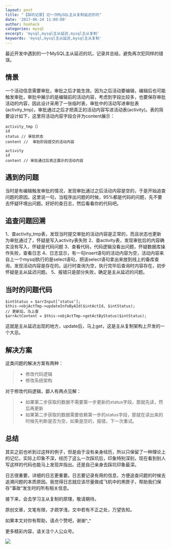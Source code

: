 ```yaml
---
layout: post
title: "【踩坑记录】记一次MySQL主从复制延迟的坑"
date: '2017-06-24 11:00:00'
author: hoohack
categories: mysql
excerpt: 'mysql,mysql主从延迟,mysql主从复制'
keywords: 'mysql,mysql主从延迟,mysql主从复制'
---
```


最近开发中遇到的一个MySQL主从延迟的坑，记录并总结，避免再次犯同样的错误。

## 情景
一个活动信息需要审批，审批之后才能生效。因为之后活动要编辑，编辑后也可能触发审批，审批中展示的是编辑前的活动内容，考虑到字段比较多，也要保存审批活动的内容，因此设计采用了一张临时表，审批中的活动写进审批表(activity_tmp)，审批通过之后才把真正的活动内容写进活动表(activity)。表的简要设计如下，这里将活动内容字段合并为content展示：
    
    activity_tmp（）
    id
    status // 审批状态    
    content //  审批阶段提交的活动内容

    activity
    id
    content // 审批通过后真正展示的活动内容

<!--more-->

## 遇到的问题
当时是有编辑触发审批的情况，发现审批通过之后活动内容是空的，于是开始追查问题的原因。这里说一句，当程序出问题的时候，95%都是代码的问题，先不要去怀疑环境出问题。好好的查日志，然后看看你的代码吧。

## 追查问题回溯
1、查activity_tmp表，发现当时提交审批的活动内容是正常的，而且状态也更新为审批通过了，怀疑是写入activity表失败
2、查activity表，发现审批后的内容确实没有写入，怀疑是代码问题
3、查看代码，代码逻辑没看出问题，怀疑数据库操作失败，查看日志
4、日志显示，有一句insert语句的活动内容为空，活动内容来自上一个mysql执行的是select语句，把该select语句拿出来放到线上的备库查询，发现活动内容是存在的。运行时查询为空，执行完毕后查询时内容存在，初步怀疑是主从延迟问题。
5、报错只是部分失败，确定是主从延迟的问题。

## 当时的问题代码

    $intStatus = $arrInput[‘status’];
    $this->objActTmp->updateInfoByAId($intActId, $intStatus);
    // 更新后，马上查
    $arrActContent = $this->objActTmp->getActByStatus($intStatus);

这就是主从延迟出现的地方，update后，马上get，这是主从复制架构上开发的一个大忌。

## 解决方案

这类问题的解决方案有两种：

> * 修改代码逻辑
> * 修改系统架构

对于修改代码逻辑，鄙人有两点见解：

> * 如果第二步获取的数据不需要第一步更新的status字段，那就先读，然后再更新
> * 如果第二步获取的数据需要依赖第一步的status字段，那就在读出来的时候先判断是否为空，如果是空的，报错，下一次重试。

## 总结
其实之前也听到过这样的例子，但是由于没有亲身经历，所以只保留了一种理论上的记忆，实际上印象不深，经历了这么一次踩坑后，印象特别深刻，现在看到别人写这样的代码也能马上发现并指出。还是自己亲身去踩坑印象最深。

日志很重要，详细的日志更重要。日志要记录有用的信息，方便追查问题的时候去追溯问题的本质原因。我觉得日志就应该尽量做成飞机中的黑匣子，帮助我们保存“事故“发生时的所有相关信息。

接下来，会去学习主从复制的原理，敬请期待。

原创文章，文笔有限，才疏学浅，文中若有不正之处，万望告知。

如果本文对你有帮助，请点个赞吧，谢谢^_^

更多精彩内容，请关注个人公众号。

![](https://www.hoohack.me/assets/images/qrcode.jpg)